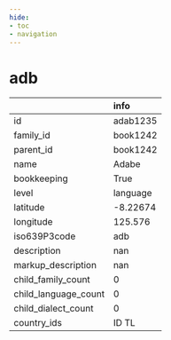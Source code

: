 ```yaml
---
hide:
- toc
- navigation
---
```

# adb
|                      | info     |
|:---------------------|:---------|
| id                   | adab1235 |
| family_id            | book1242 |
| parent_id            | book1242 |
| name                 | Adabe    |
| bookkeeping          | True     |
| level                | language |
| latitude             | -8.22674 |
| longitude            | 125.576  |
| iso639P3code         | adb      |
| description          | nan      |
| markup_description   | nan      |
| child_family_count   | 0        |
| child_language_count | 0        |
| child_dialect_count  | 0        |
| country_ids          | ID TL    |